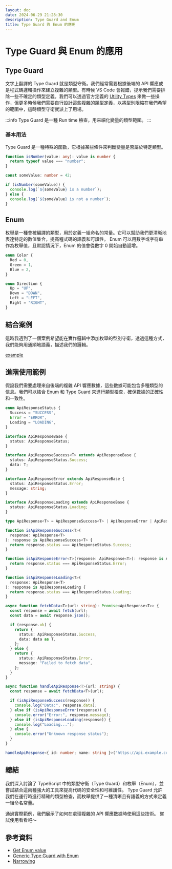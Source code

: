 ```yaml
---
layout: doc
date: 2024-06-29 21:28:30
description: Type Guard and Enum
title: Type Guard 與 Enum 的應用
---
```


<PageInfo/>

# Type Guard 與 Enum 的應用

## Type Guard

文字上翻譯的 Type Guard 就是類型守衛。我們經常需要根據後端的 API 響應或是程式碼邏輯操作來建立複雜的類型。有時候 VS Code 會報錯，提示我們需要排除一些不確定的類型定義。我們可以透過官方定義的 [Utility Types](https://www.typescriptlang.org/docs/handbook/utility-types.html) 來做一些操作，但更多時候我們需要自行設計這些複雜的類型定義，以將型別限縮在我們希望的範圍中，這時類型守衛就派上了用場。

:::info
Type Guard 是一種 Run time 檢查，用來細化變量的類型範圍。
:::

### 基本用法

Type Guard 是一種特殊的函數，它根據某些條件來判斷變量是否屬於特定類型。

```typescript
function isNumber(value: any): value is number {
  return typeof value === "number";
}

const someValue: number = 42;

if (isNumber(someValue)) {
  console.log(`${someValue} is a number`);
} else {
  console.log(`${someValue} is not a number`);
}
```

## Enum

枚舉是一種會被編譯的類型，用於定義一組命名的常量。它可以幫助我們更清晰地表達特定的數值集合，提高程式碼的語義和可讀性。
Enum 可以用數字或字符串作為枚舉值，且默認情況下，Enum 的值會從數字 0 開始自動遞增。

```typescript
enum Color {
  Red = 0,
  Green = 1,
  Blue = 2,
}

enum Direction {
  Up = "UP",
  Down = "DOWN",
  Left = "LEFT",
  Right = "RIGHT",
}
```

## 結合案例

這時我遇到了一個案例希望能在實作邏輯中添加枚舉的型別守衛，透過這種方式，我們能夠用通順地語義，描述我們的邏輯。

[example](https://www.typescriptlang.org/play/?#code/PTAEFMGcBsEsDsAuBaAJrSBDARtcz5wAPFOQ0AAUQE8AHKAYwCdZaUozFh4B7ZAV3j9I4VMgBumJpABQ4IQFtQAYR7QeTUAG8ZoPaABKo0AF5QAcgMBRACLmANLv0BxJuHmmLz61YByDpz0AIWh+cE9zIIAZAFUrcxkAXxkZADNBBkRYHnhQDFV1JgAKSVDwAC5QTHhqAEpK0rC8yBU1DW1A0DdEfiZcgHlsACtwTIA6Rqgigo1asYQGUNQpydqAbiSUhhzIRFBtwoA1TDKI6zsN2FTQIvy24oONY7La2o79fZ21cDH1AHMigADAAkWkeTGeYUSzSqoFKsFQrUKgPWSQg0BE73023gkG+vx4AJBYPukPA0IwoF4e0wcJOCKRGhRG2SQA)

## 進階使用範例

假設我們需要處理來自後端的複雜 API 響應數據，這些數據可能包含多種類型的信息。我們可以結合 Enum 和 Type Guard 來進行類型檢查，確保數據的正確性和一致性。

```typescript
enum ApiResponseStatus {
  Success = "SUCCESS",
  Error = "ERROR",
  Loading = "LOADING",
}

interface ApiResponseBase {
  status: ApiResponseStatus;
}

interface ApiResponseSuccess<T> extends ApiResponseBase {
  status: ApiResponseStatus.Success;
  data: T;
}

interface ApiResponseError extends ApiResponseBase {
  status: ApiResponseStatus.Error;
  message: string;
}

interface ApiResponseLoading extends ApiResponseBase {
  status: ApiResponseStatus.Loading;
}

type ApiResponse<T> = ApiResponseSuccess<T> | ApiResponseError | ApiResponseLoading;

function isApiResponseSuccess<T>(
  response: ApiResponse<T>
): response is ApiResponseSuccess<T> {
  return response.status === ApiResponseStatus.Success;
}

function isApiResponseError<T>(response: ApiResponse<T>): response is ApiResponseError {
  return response.status === ApiResponseStatus.Error;
}

function isApiResponseLoading<T>(
  response: ApiResponse<T>
): response is ApiResponseLoading {
  return response.status === ApiResponseStatus.Loading;
}

async function fetchData<T>(url: string): Promise<ApiResponse<T>> {
  const response = await fetch(url);
  const data = await response.json();

  if (response.ok) {
    return {
      status: ApiResponseStatus.Success,
      data: data as T,
    };
  } else {
    return {
      status: ApiResponseStatus.Error,
      message: "Failed to fetch data",
    };
  }
}

async function handleApiResponse<T>(url: string) {
  const response = await fetchData<T>(url);

  if (isApiResponseSuccess(response)) {
    console.log("Data:", response.data);
  } else if (isApiResponseError(response)) {
    console.error("Error:", response.message);
  } else if (isApiResponseLoading(response)) {
    console.log("Loading...");
  } else {
    console.error("Unknown response status");
  }
}

handleApiResponse<{ id: number; name: string }>("https://api.example.com/getData");
```

## 總結

我們深入討論了 TypeScript 中的類型守衛（Type Guard）和枚舉（Enum），並嘗試結合這兩種強大的工具來提高代碼的安全性和可維護性。
Type Guard 允許我們在運行時進行精確的類型檢查，而枚舉提供了一種清晰且有語義的方式來定義一組命名常量。

通過實際範例，我們展示了如何在處理複雜的 API 響應數據時使用這些技術。
嘗試使用看看吧～

## 參考資料

- [Get Enum value](https://stackoverflow.com/questions/76807943/typescript-how-to-get-the-value-of-enum-type-in-type-definition)
- [Generic Type Guard with Enum](https://stackoverflow.com/questions/71973722/how-to-write-a-generic-type-guard-in-typescript)
- [Narrowing](https://www.typescriptlang.org/docs/handbook/2/narrowing.html#using-type-predicates)
